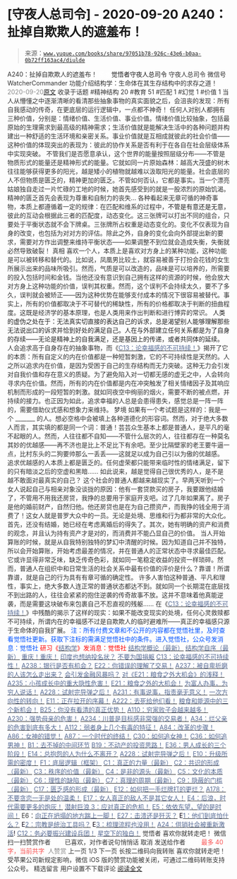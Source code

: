 # [守夜人总司令] - 2020-09-20 A240：扯掉自欺欺人的遮羞布！

> 来源：[`www.yuque.com/books/share/97051b78-926c-43e6-b0aa-0b72ff163ac4/diulde`](https://www.yuque.com/books/share/97051b78-926c-43e6-b0aa-0b72ff163ac4/diulde)

<ne-p id="520f42f3293818f927861ebbd5b15da4_p_0" data-lake-id="520f42f3293818f927861ebbd5b15da4_p_0"><ne-text id="u04f6b5f1" style="color: rgb(51, 51, 51);">A240：扯掉自欺欺人的遮羞布！</ne-text></ne-p> <ne-p id="2c0d4828e974584aa6288105de5a612a" data-lake-id="2c0d4828e974584aa6288105de5a612a"><ne-text id="u9cb8751f" ne-fontsize="12" style="color: rgb(255, 255, 255);">原创</ne-text><ne-text id="u917e843e" ne-fontsize="14">觉悟者</ne-text><ne-text id="u54c2f6e7" ne-fontsize="14">守夜人总司令</ne-text></ne-p> <ne-p id="9309961402372000ed2148a8978746a3" data-lake-id="9309961402372000ed2148a8978746a3"><ne-text id="u16ae089e" ne-fontsize="14" ne-bold="true" style="color: rgb(51, 51, 51);">守夜人总司令</ne-text></ne-p> <ne-p id="5d9b1a75c8dab75552654b89b080477a" data-lake-id="5d9b1a75c8dab75552654b89b080477a"><ne-text id="uc9df6faf" ne-fontsize="14" style="color: rgb(51, 51, 51);">微信号</ne-text><ne-text id="u0de0f45a" ne-fontsize="14" style="color: rgb(51, 51, 51);">WatcherCommander</ne-text></ne-p> <ne-p id="529242bfae5c7471b05568543afddb67" data-lake-id="529242bfae5c7471b05568543afddb67"><ne-text id="u0ec70bdb" ne-fontsize="14" style="color: rgb(51, 51, 51);">功能介绍</ne-text><ne-text id="ud36e9b41" ne-fontsize="14" style="color: rgb(51, 51, 51);">结构学：生命体在其生存结构中的求存之道！</ne-text></ne-p> <ne-p id="f729487aab9496fcfc939dd4566f6775" data-lake-id="f729487aab9496fcfc939dd4566f6775"><ne-text id="u3e2db3de" style="color: rgb(140, 140, 140);">2020-09-20</ne-text>[<ne-text id="u311ac60e" ne-fontsize="14">原文</ne-text>](https://mp.weixin.qq.com/s?__biz=MzAxNDk1NjI2Mw==&mid=2247485677&idx=1&sn=d3fa393897cb3775362d956ceedd4c50&chksm=9b8a2b65acfda2730cb7365c28871c547b5584e963001ac5ab7d4a09efeb93254e017cdd6475&scene=27#wechat_redirect&cpage=128)</ne-p> <ne-p id="555ad8ac941cf8200f0072e0f2783b4c" data-lake-id="555ad8ac941cf8200f0072e0f2783b4c"><ne-text id="ub323af33" style="color: rgb(51, 51, 51);">收录于话题</ne-text></ne-p> <ne-p id="58d9743c20730d2bb645dbc1efb9ccca" data-lake-id="58d9743c20730d2bb645dbc1efb9ccca"><ne-text id="ube2f9e5f" style="color: rgb(51, 51, 51);">#精神结构 20</ne-text></ne-p> <ne-p id="79f03aa5e68f2fd0e563166abc10d57f" data-lake-id="79f03aa5e68f2fd0e563166abc10d57f"><ne-text id="uebf7de35" style="color: rgb(51, 51, 51);">#教育 51</ne-text></ne-p> <ne-p id="96d5281064262e3405bdfb504d4a3169" data-lake-id="96d5281064262e3405bdfb504d4a3169"><ne-text id="ueb0fecc0" style="color: rgb(51, 51, 51);">#匹配 1</ne-text></ne-p> <ne-p id="5b2b1e272e3e78e3b903f50822f0efaf" data-lake-id="5b2b1e272e3e78e3b903f50822f0efaf"><ne-text id="ub5c18525" style="color: rgb(51, 51, 51);">#幻觉 1</ne-text></ne-p> <ne-p id="876a3db5ee4be3fb53d950ef9dc504ca" data-lake-id="876a3db5ee4be3fb53d950ef9dc504ca"><ne-text id="u994854ee" style="color: rgb(51, 51, 51);">#价值 1</ne-text></ne-p> <ne-p id="d4e138e228915b06843d86438557892e" data-lake-id="d4e138e228915b06843d86438557892e"><ne-text id="u862f0027" ne-bold="true" style="color: rgb(51, 51, 51);">当人从懵懂之中逐渐清晰的看清那些抽象事物的真实面貌之后，会沮丧的发现：所有自我感动的传奇，在更底层的运行逻辑中，一点都不神奇！</ne-text></ne-p> <ne-p id="1dfa19635a3020c9a02ab62560c8a4cb" data-lake-id="1dfa19635a3020c9a02ab62560c8a4cb"><ne-text id="ud052f74e" style="color: rgb(51, 51, 51);">任何人对别人都拥有三种价值，分别是：情绪价值、生活价值、事业价值。情绪价值比较抽象，包括最原始的生理需求到最高级的精神需求；生活价值就是能解决生活中的各种问题并构建出一种舒适的生活环境和亲密关系。事业价值就是互相成就彼此的社会价值——这种价值的体现突出的表现为：彼此的协作关系是否有利于在各自在社会层级体系中实现突破。</ne-text></ne-p> <ne-p id="47dbead81b094c32441bf2cce05d8b29" data-lake-id="47dbead81b094c32441bf2cce05d8b29"><ne-text id="uf3e89b4d" style="color: rgb(51, 51, 51);">不管我们是否愿意承认，这个世界的能量按照层级分布——不管是物质形式的能量还是精神形式的能量。它就如同一片原始森林：越高大茂盛的树木往往能够获得更多的阳光，越是矮小的植物就越难以汲取阳光的能量。社会底层的人不但物质是匮乏的，精神更加的匮乏。不管如何否认，它都是事实。当一个漂亮姑娘独自走过一片忙碌的工地的时候，她首先感受到的就是一股浓烈的原始饥渴。精神的匮乏首先会表现为尊重和自制力的丧失…</ne-text></ne-p> <ne-p id="bd2820f71c870fc67732d1cb90062463" data-lake-id="bd2820f71c870fc67732d1cb90062463"><ne-text id="u2bd085e0" style="color: rgb(51, 51, 51);">各种看起来无章可循的神奇事物，本质上都遵循着一定的规律：在匹配和维系的过程中，</ne-text><ne-text id="uc260d377" style="color: rgb(34, 34, 34);">不管是有意还是无意，</ne-text><ne-text id="u24f4c7b9" style="color: rgb(51, 51, 51);">彼此的互动会根据此三者的匹配度，动态变化。这三张牌可以打出不同的组合，只要处于平衡状态就不会下牌桌。三张牌所占权重是动态变化的。变化不仅表现为自身的改变，也包括为对对方的评估。除此之外，自身的变化会向外部提出新的要求，需要对方作出调整来维持平衡状态——如果调整不到位就会造成失衡，失衡就必然导致破裂！</ne-text></ne-p> <ne-p id="42390e12b05964f2c3a24127a8607513" data-lake-id="42390e12b05964f2c3a24127a8607513"><ne-text id="u146b8c3b" ne-bold="true" style="color: rgb(51, 51, 51);">真相</ne-text></ne-p> <ne-p id="53d84f595ec70af44772e51573bf1d24" data-lake-id="53d84f595ec70af44772e51573bf1d24"><ne-text id="ua01be82e" style="color: rgb(51, 51, 51);">喜欢一个人，本质上是喜欢对方身上的某种功能，这种功能是可以被转移和替代的。比如说，凤凰男比较土，就容易被善于打扮会花钱的女生所展示出来的品味所吸引。然而，气质是可以改造的，品味是可以培养的，所需要的投入包括时间和金钱。当他还没有意识到自己拥有这样的资源的时候，他会放大对方身上这种功能的价值，误判其权重。然而，这个误判不会持续太久，要不了多久，误判就会被矫正——因为这种优势在能够支付成本的情况下很容易被替代。事实上，所有的价值都取决于不可替代的稀缺性，所有的价格都取决于判断的扭曲程度。这既是经济学的基本原理，也是人类用来作出判断和进行博弈的常识。</ne-text></ne-p> <ne-p id="b6b62c8424d0ff2b05e2e8f2dab4d353" data-lake-id="b6b62c8424d0ff2b05e2e8f2dab4d353"><ne-text id="ua9dd0183" style="color: rgb(34, 34, 34);">人类的虚伪之处在于：无法真实切直接的表达自己的诉求，总是渴望别人能够理解那些无法说出口的诉求并恰到好处的满足自己。人在与外部建立任何关系都是为了自身的存续——无论是精神上的自我满足，还是基因上的传递，或者共同体的延续。</ne-text></ne-p> <ne-p id="c3759b07402df2d459ec079366f58f85" data-lake-id="c3759b07402df2d459ec079366f58f85"><ne-text id="u3236d7bc" style="color: rgb(51, 51, 51);">人会追求高于自身存在的抽象事物，而《</ne-text>[<ne-text id="u53b4c9cd" style="color: rgb(87, 107, 149);">C13：论幸福感的不可持续！</ne-text>](http://mp.weixin.qq.com/s?__biz=MzIzMDYwOTM0Mg==&mid=2247484552&idx=1&sn=b1146088789a25d7e8f305fbababb49b&chksm=e8b19c59dfc6154fbc0ae78035cbdc7fc8d2b06b68ecc28e65525c1646c9afe65a4514fb245f&scene=21#wechat_redirect)<ne-text id="u5e634880" style="color: rgb(51, 51, 51);">》揭开了它的本质：所有自定义的内在价值都是一种短暂刺激，它的不可持续性是天然的。人之所以追求内在价值，是因为受困于自己的生存结构而无力突破。这种无力会引发对自我价值和存在意义的质疑。为了避免陷入对一切都无感的虚无之中，人会转向寻求内在价值。然而，所有的内在价值都是内在冲突触发了相关情绪因子及其响应机制而形成的一段短暂的刺激。就如同夜空中绚丽的烟火，需要不断的被点燃，并持续的接力。也正因为如此，追求幸福的人总是会患得患失，感觉总是一阵一阵的，需要借助仪式感和想象力来维持。</ne-text></ne-p> <ne-p id="52ce313ca031ddfbf5a108816272bdd8" data-lake-id="52ce313ca031ddfbf5a108816272bdd8"><ne-text id="ua776559d" ne-bold="true" style="color: rgb(51, 51, 51);">梦境</ne-text></ne-p> <ne-p id="99ecb07edac41fcfa7ad5240d56702c3" data-lake-id="99ecb07edac41fcfa7ad5240d56702c3"><ne-text id="ueebae3da" style="color: rgb(51, 51, 51);">如果有一个考试题是这样的：我是一个 _______ 的人。想必空格中会被填上各种道德化的形容词。然而，对于绝大多数人而言，其实填的都是同一个词：普通！芸芸众生基本上都是普通人，是平凡的毫不起眼的人。然而，人往往都不自知——不管什么层次的人，往往都存在一种莫名其妙的优越感——再不济也是比上不足比下有余吧。至少比隔壁家的老王要牛逼一点，比村东头的二狗要帅那么一丢丢——这就足以成为自己引以为傲的优越感。</ne-text></ne-p> <ne-p id="ca266b65eee94fe297d0008f5b8284e5" data-lake-id="ca266b65eee94fe297d0008f5b8284e5"><ne-text id="u4559e0fd" style="color: rgb(51, 51, 51);">追求优越感的人本质上都是匮乏的。任何虚荣都只能带来临时性的情绪满足，留下的只有暗淡之后的空虚和黑暗…… 如此说来，越是觉得自己很优秀的人，是不是越不敢面对最真实的自己？</ne-text></ne-p> <ne-p id="96c3af78a7b1886913b4062bedcd2314" data-lake-id="96c3af78a7b1886913b4062bedcd2314"><ne-text id="uc0feb4ed" style="color: rgb(51, 51, 51);">这个社会的普通人都越来越现实了。早两天听到一个女人说起自己与相亲对象没谈拢的原因：他有一套贷款买的房子，我要跟他结婚了，不管用不用我还房贷，我挣的总要用于家庭开支吧。过了几年如果离了。房子是他的婚前财产，自然归他。他还房贷也是在为自己攒资产，而我挣的钱全用于消费了！这女人就是普罗大众中的一员。无论是处境、思维和行为都非常的大众化。首先，还没有结婚，她已经在考虑离婚后的得失了。其次，她有明确的资产和消费的观念，并且认为持有资产才是对的，而消费并不能凸显自己的价值。</ne-text></ne-p> <ne-p id="6694ea56050984ea6812a041b3ad6c21" data-lake-id="6694ea56050984ea6812a041b3ad6c21"><ne-text id="u50109c70" style="color: rgb(51, 51, 51);">当人开始算账的时候，就是从自我特别独特的梦幻中清醒的时候。因为知道自己并不独特，所以会开始算账，开始考虑最差的情况，并在普通人的正常状态中寻求最佳匹配。它或许显得非常乏味，缺乏传奇色彩，就如同一笔稳定收益的投资一样琐碎。然而，普通人在组织中和日常生活的社会关系中最有价值的评价是什么？靠谱！所谓靠谱，就是自己的行为具有有章可循的确定性。</ne-text></ne-p> <ne-p id="74241ca42813d42ae6626341f820843a" data-lake-id="74241ca42813d42ae6626341f820843a"><ne-text id="u8d640c24" style="color: rgb(51, 51, 51);">许多人害怕这种普通、平凡和理性，事实上，绝大多数人连正常的普通状态都达不到。就如同一个长期混在底层找不到出路的人，往往会紧紧的抱住逆袭的传奇故事不放。这并不意味着他真能逆袭，而是需要这块破布来包裹自己不忍直视的残躯……</ne-text></ne-p> <ne-p id="704d155d9181d84e6f842eb58d09ade4" data-lake-id="704d155d9181d84e6f842eb58d09ade4"><ne-text id="ubad3848e" style="color: rgb(51, 51, 51);">在《</ne-text>[<ne-text id="uc75725e4" style="color: rgb(87, 107, 149);">C13：论幸福感的不可持续！</ne-text>](http://mp.weixin.qq.com/s?__biz=MzIzMDYwOTM0Mg==&mid=2247484552&idx=1&sn=b1146088789a25d7e8f305fbababb49b&chksm=e8b19c59dfc6154fbc0ae78035cbdc7fc8d2b06b68ecc28e65525c1646c9afe65a4514fb245f&scene=21#wechat_redirect)<ne-text id="u97b9f315" style="color: rgb(51, 51, 51);">》中残酷的揭示了这样的现实：如果不能改变现实的处境，任何心灵救赎都不可持续，所谓内在的幸福感不过是自欺欺人的临时避难所——真正的幸福感只源于生命体的自我扩展。</ne-text></ne-p> <ne-p id="000c0a784603a0a52e74760ebbd4a2d4" data-lake-id="000c0a784603a0a52e74760ebbd4a2d4"><ne-text id="ud7b88f6c" ne-fontsize="13" style="color: rgb(0, 82, 255);">注：</ne-text><ne-text id="u8f4464e0" style="color: rgb(0, 82, 255);">所有付费文章和不公开的内容都在觉悟社里，及时查看觉悟社更新。获取下注标的需满足觉悟社中的条件。进入觉悟社，</ne-text><ne-text id="ueab0158a" ne-bold="true" style="color: rgb(0, 82, 255);">公众号发消息：觉悟社</ne-text></ne-p> <ne-p id="4e8624e73c4aeb8d85dfa606c2bb0a11" data-lake-id="4e8624e73c4aeb8d85dfa606c2bb0a11"><ne-text id="u9edac608" ne-fontsize="13" style="color: rgb(255, 0, 0);">研习《</ne-text>[<ne-text id="u09235522" ne-fontsize="13" style="color: rgb(87, 107, 149);">结构学</ne-text>](https://mp.weixin.qq.com/mp/appmsgalbum?action=getalbum&album_id=1318317199878225920&__biz=MzAxNDk1NjI2Mw==#wechat_redirect)<ne-text id="u05d4dccc" ne-fontsize="13" style="color: rgb(255, 0, 0);">》发消息</ne-text><ne-text id="u5e1ac5cc" ne-fontsize="13" ne-bold="true" style="color: rgb(255, 0, 0);">：觉悟社</ne-text></ne-p>  <ne-p id="71061edd5b707a627a26cf25bb1e017b" data-lake-id="71061edd5b707a627a26cf25bb1e017b"><ne-card data-card-name="image" data-card-type="inline" id="yh94K" ne-fontsize="13" data-event-boundary="card" style="color: rgb(53, 53, 53);"><ne-p id="90b32ed8c9b635a3d942c7a11f9c07dd" data-lake-id="90b32ed8c9b635a3d942c7a11f9c07dd">[<ne-text id="u0da096cb" ne-fontsize="13" style="color: rgb(87, 107, 149);">结构学概论（最新）</ne-text>](http://mp.weixin.qq.com/s?__biz=MzAxNDk1NjI2Mw==&mid=2247485167&idx=1&sn=d5e962eff4a8e9770c83bc87d19d07f3&chksm=9b8a2567acfdac7154f7a62996dca874e5d186b44f3d120dcb633760318788c42d304e325313&scene=21#wechat_redirect)</ne-p> <ne-p id="9a90e8408f9affc65a1fb9b296671dfa" data-lake-id="9a90e8408f9affc65a1fb9b296671dfa">[<ne-text id="u729e276c" ne-fontsize="13" style="color: rgb(87, 107, 149);">结构学自序（最新）</ne-text>](http://mp.weixin.qq.com/s?__biz=MzAxNDk1NjI2Mw==&mid=2247485327&idx=1&sn=5a8c9a6499c84e1c3129ca7cb41e0ac7&chksm=9b8a2407acfdad112471c12c6b86e4e914116dbb6d6588fa726a72e0aafa01d9c1b9fd24a738&scene=21#wechat_redirect)</ne-p> <ne-p id="bf54692918c4e228ce782ce42a95aff3" data-lake-id="bf54692918c4e228ce782ce42a95aff3">[<ne-text id="uc7030b3a" ne-fontsize="13" style="color: rgb(87, 107, 149);">重庆！重庆！</ne-text>](http://mp.weixin.qq.com/s?__biz=MzAxNDk1NjI2Mw==&mid=2247485354&idx=1&sn=331128611c478feede60317e963239a5&chksm=9b8a2422acfdad3448a9bcc0f9745f4367028e8a9b0a307f7c01c2690c398560a4be5e43492c&scene=21#wechat_redirect)</ne-p> <ne-p id="a304ba3865de05ecbf713f55a7cbe5dd" data-lake-id="a304ba3865de05ecbf713f55a7cbe5dd">[<ne-text id="u14f86817" ne-fontsize="13" style="color: rgb(87, 107, 149);">印度也想纳投名状？</ne-text>](http://mp.weixin.qq.com/s?__biz=MzAxNDk1NjI2Mw==&mid=2247485673&idx=1&sn=ae3effb719e73142f9deb8eb5671c19d&chksm=9b8a2b61acfda277b043c5a54563666d3e83b8e1171c8179b98d1150eb1327d851fe1abec0df&scene=21#wechat_redirect)</ne-p> <ne-p id="79c8baabcb8604b8e9c03a5fe8cba9aa" data-lake-id="79c8baabcb8604b8e9c03a5fe8cba9aa">[<ne-text id="ud86bc467" ne-fontsize="13" style="color: rgb(87, 107, 149);">不要为国捐躯</ne-text>](http://mp.weixin.qq.com/s?__biz=MzAxNDk1NjI2Mw==&mid=2247485668&idx=1&sn=5637d4b47baa16d7753e0cb8256d77ec&chksm=9b8a2b6cacfda27a8967982236eb5027783903213df0bfdd64f52c5b69e2f181d3ff1203b8f4&scene=21#wechat_redirect)</ne-p> <ne-p id="56c70cd4e58dda66239509d994a05185" data-lake-id="56c70cd4e58dda66239509d994a05185">[<ne-text id="u06f68001" ne-fontsize="13" style="color: rgb(87, 107, 149);">C13：论幸福感的不可持续性！</ne-text>](http://mp.weixin.qq.com/s?__biz=MzIzMDYwOTM0Mg==&mid=2247484552&idx=1&sn=b1146088789a25d7e8f305fbababb49b&chksm=e8b19c59dfc6154fbc0ae78035cbdc7fc8d2b06b68ecc28e65525c1646c9afe65a4514fb245f&scene=21#wechat_redirect)</ne-p> <ne-p id="b1d42d63795d5e8fc934a23d57e3acda" data-lake-id="b1d42d63795d5e8fc934a23d57e3acda">[<ne-text id="u2009b74f" ne-fontsize="13" style="color: rgb(87, 107, 149);">A238：银行是否有机会？</ne-text>](http://mp.weixin.qq.com/s?__biz=MzIzMDYwOTM0Mg==&mid=2247484540&idx=1&sn=81b890bffd6da20d47889eaba2f4f952&chksm=e8b19caddfc615bb3c116dfad3102dbc26db8b52dd66651175b2e20cbae6005598a4735bdf67&scene=21#wechat_redirect)</ne-p> <ne-p id="aa43152e9e89f90a75e4e697a9c4bc65" data-lake-id="aa43152e9e89f90a75e4e697a9c4bc65">[<ne-text id="ufe79d217" ne-fontsize="13" style="color: rgb(87, 107, 149);">E22：你错误的理解了交易！</ne-text>](http://mp.weixin.qq.com/s?__biz=MzIzMDYwOTM0Mg==&mid=2247484534&idx=1&sn=4da3b80744c11ff93a064a7a2d4b7c06&chksm=e8b19ca7dfc615b18eaa929a98f58a9ff6f4b63436cfa078a3157f29d854f17c571baf2de47d&scene=21#wechat_redirect)</ne-p> <ne-p id="11ee676c90acfacb513b47ff04f784e8" data-lake-id="11ee676c90acfacb513b47ff04f784e8">[<ne-text id="ue2cbcbdd" ne-fontsize="13" style="color: rgb(87, 107, 149);">A237：被自卑折磨的人该怎么走出来？</ne-text>](http://mp.weixin.qq.com/s?__biz=MzIzMDYwOTM0Mg==&mid=2247484529&idx=1&sn=5cda6fa381314ad6f7a35ab99e1371eb&chksm=e8b19ca0dfc615b689e2d9bb82ff6a52ad758063a1994d668cd4b86d62f7eb69d75dcf203381&scene=21#wechat_redirect)</ne-p> <ne-p id="672021e2fe4757507db40d4cd15bdab4" data-lake-id="672021e2fe4757507db40d4cd15bdab4">[<ne-text id="ue1295bcc" ne-fontsize="13" style="color: rgb(87, 107, 149);">会引发金融风暴吗？</ne-text>](http://mp.weixin.qq.com/s?__biz=MzIzMDYwOTM0Mg==&mid=2247484522&idx=1&sn=2c70396adcb6dc54df34052ca924aac5&chksm=e8b19cbbdfc615ad03c4de063af6eb3dcd8af5e3b20e71438206304d6b44ad150fc6d8b8e9ff&scene=21#wechat_redirect)</ne-p> <ne-p id="770e321d10259b2a75100042bba665f9" data-lake-id="770e321d10259b2a75100042bba665f9">[<ne-text id="u7dfe4d90" ne-fontsize="13" style="color: rgb(87, 107, 149);">对《E21：粮食之外大机会》的浅释！</ne-text>](http://mp.weixin.qq.com/s?__biz=MzIzMDYwOTM0Mg==&mid=2247484490&idx=1&sn=d6b0ba80383d73c2bfb33dd61bad8d51&chksm=e8b19c9bdfc6158d73d9235a78c2973b21668eebd350c2f32979b7c00cbf60772ad297245654&scene=21#wechat_redirect)</ne-p> <ne-p id="1b5a4de1f67841ac1e9115daa3ea17b9" data-lake-id="1b5a4de1f67841ac1e9115daa3ea17b9">[<ne-text id="u8566ad02" ne-fontsize="13" style="color: rgb(87, 107, 149);">A235：小孩成长中的重大隐性危害！</ne-text>](http://mp.weixin.qq.com/s?__biz=MzIzMDYwOTM0Mg==&mid=2247484498&idx=1&sn=29d5df90e1621a833a1b091917d398c5&chksm=e8b19c83dfc61595ea43aa681ecf86e291392deeec080e32ab21cbacdd044c99e0d9ba86591e&scene=21#wechat_redirect)</ne-p> <ne-p id="1fe01350c2aa124ab445490b038c6579" data-lake-id="1fe01350c2aa124ab445490b038c6579">[<ne-text id="u15fe6309" ne-fontsize="13" style="color: rgb(87, 107, 149);">E21：粮食之外的大机会！</ne-text>](http://mp.weixin.qq.com/s?__biz=MzIzMDYwOTM0Mg==&mid=2247484467&idx=1&sn=3e55978f301000a127810e175ff62431&chksm=e8b19ce2dfc615f43cf8c3132fde8ff0b62438e3f2c48fc87d1e74e56cf796e6a81cbf6095d1&scene=21#wechat_redirect)</ne-p> <ne-p id="eef124b20ea44f70c80074e819f0db0a" data-lake-id="eef124b20ea44f70c80074e819f0db0a">[<ne-text id="u9b91db6f" ne-fontsize="13" style="color: rgb(87, 107, 149);">为富人办事，为穷人说话！</ne-text>](http://mp.weixin.qq.com/s?__biz=MzIzMDYwOTM0Mg==&mid=2247484462&idx=1&sn=195ebab17907fba73c69ae7a11bc40ad&chksm=e8b19cffdfc615e9b2f88327d492813afa3656859f4d67a6d831ac1cf684a54b760a8b8edcd6&scene=21#wechat_redirect)</ne-p> <ne-p id="3737dae2e25750200ca25f4ad5e55e3b" data-lake-id="3737dae2e25750200ca25f4ad5e55e3b">[<ne-text id="ub498d481" ne-fontsize="13" style="color: rgb(87, 107, 149);">A228：试射完导弹之后！</ne-text>](http://mp.weixin.qq.com/s?__biz=MzIzMDYwOTM0Mg==&mid=2247484457&idx=1&sn=df8df33971702f91b753ae45f52d165d&chksm=e8b19cf8dfc615ee367c487e82b8450dd723dd5255b789337b8bde92a1f8405e3d71269f34ae&scene=21#wechat_redirect)</ne-p> <ne-p id="69e4887433763ce7cd8cb59d41415d9d" data-lake-id="69e4887433763ce7cd8cb59d41415d9d">[<ne-text id="u49b40e2c" ne-fontsize="13" style="color: rgb(87, 107, 149);">A231：有事说事，指责毫无意义！</ne-text>](http://mp.weixin.qq.com/s?__biz=MzIzMDYwOTM0Mg==&mid=2247484483&idx=1&sn=563e29b04d986b855a5c3cad9a064195&chksm=e8b19c92dfc6158480ab4ccc35756962aa5bbb1200e677347ada97e165eb500fd0dccb464278&scene=21#wechat_redirect)</ne-p> <ne-p id="6914d39e2f98c2e53472a9c1d058ebb8" data-lake-id="6914d39e2f98c2e53472a9c1d058ebb8">[<ne-text id="u5276ecfd" ne-fontsize="13" style="color: rgb(87, 107, 149);">一次方向性的转向！</ne-text>](http://mp.weixin.qq.com/s?__biz=MzIzMDYwOTM0Mg==&mid=2247484426&idx=1&sn=430ba9a2f1537848dc2ca35f44877633&chksm=e8b19cdbdfc615cdf516be63ce9647608d13cfc5edb93e248227b651264b71a4c3ef40af6469&scene=21#wechat_redirect)</ne-p> <ne-p id="675f47fcb4779bfe03cffe94556e8031" data-lake-id="675f47fcb4779bfe03cffe94556e8031">[<ne-text id="ua89394d6" ne-fontsize="13" style="color: rgb(87, 107, 149);">E11：正在拉开的序幕！</ne-text>](http://mp.weixin.qq.com/s?__biz=MzIzMDYwOTM0Mg==&mid=2247484429&idx=1&sn=279d506a3227b5ce32b3f748030b6d85&chksm=e8b19cdcdfc615cab4d71852335bf289a6cd64cec0767a6a6d5f94037774b63e03b7b0ee08d1&scene=21#wechat_redirect)</ne-p> <ne-p id="0eb01715ce8dbc0b4953eaac47ea9c0a" data-lake-id="0eb01715ce8dbc0b4953eaac47ea9c0a">[<ne-text id="u13f6977a" ne-fontsize="13" style="color: rgb(87, 107, 149);">A222：去死给他们看！</ne-text>](http://mp.weixin.qq.com/s?__biz=MzIzMDYwOTM0Mg==&mid=2247484441&idx=1&sn=1615709251d7bb034c73ecce3e4c14c5&chksm=e8b19cc8dfc615ded11c69f5d87f331891afe58bb6a1ac4d18908e7056fdc2ca7deb28a02ffa&scene=21#wechat_redirect)</ne-p> <ne-p id="18acbc4e7fd0ed4f47432fe7b63d5a27" data-lake-id="18acbc4e7fd0ed4f47432fe7b63d5a27">[<ne-text id="u2211d08e" ne-fontsize="13" style="color: rgb(87, 107, 149);">粮食和能源中的三个新机会！</ne-text>](http://mp.weixin.qq.com/s?__biz=MzIzMDYwOTM0Mg==&mid=2247484415&idx=1&sn=ef3626b963e5b45dec87912463a8603e&chksm=e8b19b2edfc6123828d2919701fcc05f05fc035bc55ce0c6e8440475b4884683c024235823db&scene=21#wechat_redirect)</ne-p> <ne-p id="27594413e0af295f379f565b4e0ba574" data-lake-id="27594413e0af295f379f565b4e0ba574">[<ne-text id="u2c856936" ne-fontsize="13" style="color: rgb(87, 107, 149);">B25：你没有看清的真正优势！</ne-text>](http://mp.weixin.qq.com/s?__biz=MzIzMDYwOTM0Mg==&mid=2247484397&idx=1&sn=27132ec1912c70e752f7869429505a80&chksm=e8b19b3cdfc6122a7731db9eb66341a9909e9d973b25a6e228a62e7f360c1f0eff906591ed04&scene=21#wechat_redirect)</ne-p> <ne-p id="e05d539db35221795e982ca049e6d1fe" data-lake-id="e05d539db35221795e982ca049e6d1fe">[<ne-text id="u8a35d99b" ne-fontsize="13" style="color: rgb(87, 107, 149);">A110：穷家败子会越来越多！</ne-text>](http://mp.weixin.qq.com/s?__biz=MzAxNDk1NjI2Mw==&mid=2247484897&idx=1&sn=84e1c8a85eb385c04f400095d47d55eb&chksm=9b8a2669acfdaf7f7a431a12c057023ae123aaa855b0f9d48a98c21eae27788632beb60765c9&scene=21#wechat_redirect)</ne-p> <ne-p id="93fbffaf19f388657ab1ee4e9dcd05d4" data-lake-id="93fbffaf19f388657ab1ee4e9dcd05d4">[<ne-text id="u85cbdbc9" ne-fontsize="13" style="color: rgb(87, 107, 149);">A230：强势母亲的危害！</ne-text>](http://mp.weixin.qq.com/s?__biz=MzAxNDk1NjI2Mw==&mid=2247485580&idx=1&sn=2cc3edbadc35fe694b34e553e609e93f&chksm=9b8a2b04acfda21277dcce494459ecb73b606a954a7e020e03498408591b33bead008575f0f7&scene=21#wechat_redirect)</ne-p> <ne-p id="b730967cac3643e72138652e69e39ee3" data-lake-id="b730967cac3643e72138652e69e39ee3">[<ne-text id="u3e08fce0" ne-fontsize="13" style="color: rgb(87, 107, 149);">A234：川普是目标感非常强的交易者！</ne-text>](http://mp.weixin.qq.com/s?__biz=MzAxNDk1NjI2Mw==&mid=2247485608&idx=1&sn=057b67c8598ed8c182cbd27b048bb43a&chksm=9b8a2b20acfda2364c5788396766d79261e91c64949349d9a398b69e85f64dcbf357125dc14b&scene=21#wechat_redirect)</ne-p> <ne-p id="ac761ed84a49b223c7ec03e1cbbdf011" data-lake-id="ac761ed84a49b223c7ec03e1cbbdf011">[<ne-text id="u0846d984" ne-fontsize="13" style="color: rgb(87, 107, 149);">A34：烂父亲的危害到底有多大！</ne-text>](http://mp.weixin.qq.com/s?__biz=MzIzMDYwOTM0Mg==&mid=2247483986&idx=1&sn=984fbf5e696f7a3f34f25dcf93037cea&chksm=e8b19a83dfc61395d629a54503920505c42a73a62b9e72308ed4ea0d66c509ca66a1a3138ea5&scene=21#wechat_redirect)</ne-p> <ne-p id="8083b0d194f3966460c64b815d653535" data-lake-id="8083b0d194f3966460c64b815d653535">[<ne-text id="ub801f9cf" ne-fontsize="13" style="color: rgb(87, 107, 149);">A112：弱者身上几个有毒的特征！</ne-text>](http://mp.weixin.qq.com/s?__biz=MzAxNDk1NjI2Mw==&mid=2247484903&idx=1&sn=609b7c81f10207eea8bcccbe35aa61b6&chksm=9b8a266facfdaf790a328ee9eca9d05f95ce939b69b2e4c1fcaacd63470bd79c44d03caeb00c&scene=21#wechat_redirect)</ne-p> <ne-p id="d8ac2c00793d530ac4b72b863f663e41" data-lake-id="d8ac2c00793d530ac4b72b863f663e41">[<ne-text id="ude5f2ccf" ne-fontsize="13" style="color: rgb(87, 107, 149);">A84：改革的步骤！</ne-text>](http://mp.weixin.qq.com/s?__biz=MzIzMDYwOTM0Mg==&mid=2247484098&idx=1&sn=8a28fd5dce47b485ed38e4f3cfdb7d05&chksm=e8b19a13dfc61305fde13511d297aa1d6b59184825c7998f338e7d5f36742e3c06c717d78fe8&scene=21#wechat_redirect)</ne-p> <ne-p id="b3626bbaeeecea3796eb2b1c8d57ec33" data-lake-id="b3626bbaeeecea3796eb2b1c8d57ec33">[<ne-text id="u234f8672" ne-fontsize="13" style="color: rgb(87, 107, 149);">A86：女神的错觉！</ne-text>](http://mp.weixin.qq.com/s?__biz=MzAxNDk1NjI2Mw==&mid=2247484733&idx=1&sn=fab22e8ab3f80b78dab3d4e2e2716bfb&chksm=9b8a26b5acfdafa374df83506e5086a573169362877918977c08490b4e9747c45c99d1266e7f&scene=21#wechat_redirect)</ne-p> <ne-p id="6ae9d0623026630415381992983558a0" data-lake-id="6ae9d0623026630415381992983558a0">[<ne-text id="uee4c3342" ne-fontsize="13" style="color: rgb(87, 107, 149);">A87：一个时代的终结！</ne-text>](http://mp.weixin.qq.com/s?__biz=MzIzMDYwOTM0Mg==&mid=2247484102&idx=1&sn=c0572fe89409ac0ef2d1468b8f81f130&chksm=e8b19a17dfc6130119eacf0492c237b5173f6f9c13265a36d7919e3132228f8c2d3306863c08&scene=21#wechat_redirect)</ne-p> <ne-p id="076afdc240489a0a06b254772608a438" data-lake-id="076afdc240489a0a06b254772608a438">[<ne-text id="u5bc1d63c" ne-fontsize="13" style="color: rgb(87, 107, 149);">C30：如何追女神！</ne-text>](http://mp.weixin.qq.com/s?__biz=MzAxNDk1NjI2Mw==&mid=2247484588&idx=1&sn=de5c95495cc04bcfe8644c3c2bc025c3&chksm=9b8a2724acfdae3286a142c2de506a7494e2d7aa50c990c0e159cedab07b5287040f286dfac6&scene=21#wechat_redirect)</ne-p> <ne-p id="2e684c4399d3da5a5d3d6aabba3c2035" data-lake-id="2e684c4399d3da5a5d3d6aabba3c2035">[<ne-text id="ue2755176" ne-fontsize="13" style="color: rgb(87, 107, 149);">C36：如何追男神！</ne-text>](http://mp.weixin.qq.com/s?__biz=MzAxNDk1NjI2Mw==&mid=2247485234&idx=1&sn=3a3659e6648263013c662bb25ff35795&chksm=9b8a24baacfdadace5d8fa147798a3e18e84b07e4f8761b0f7137b9811a42425b869336013db&scene=21#wechat_redirect)</ne-p> <ne-p id="b2d8348ebafb2872f981c5fa231e9c46" data-lake-id="b2d8348ebafb2872f981c5fa231e9c46">[<ne-text id="uac24a8e7" ne-fontsize="13" style="color: rgb(87, 107, 149);">B1：去不掉的中间环节</ne-text>](http://mp.weixin.qq.com/s?__biz=MzIzMDYwOTM0Mg==&mid=2247483903&idx=1&sn=e8a21cb816d6a27d869f81463805a208&chksm=e8b1992edfc610380f54d91f9acc9844820c77ce8a5bcedb4f36372c406647f45fd2514a6a77&scene=21#wechat_redirect)</ne-p> <ne-p id="6aa91ae986f90c86cd0957aebc1fd866" data-lake-id="6aa91ae986f90c86cd0957aebc1fd866">[<ne-text id="uc3c7b036" ne-fontsize="13" style="color: rgb(87, 107, 149);">B19：不动产的投资思路！</ne-text>](http://mp.weixin.qq.com/s?__biz=MzIzMDYwOTM0Mg==&mid=2247484069&idx=1&sn=a13a6e590a21b27fd1356718b3a2dcd3&chksm=e8b19a74dfc613622b23c7233732cbb1d499c75f9b7ac3047cdeaee3a34eeae7d3b4871429f1&scene=21#wechat_redirect)</ne-p> <ne-p id="b273dd60524889ad9d82ca9345b308e4" data-lake-id="b273dd60524889ad9d82ca9345b308e4">[<ne-text id="ue54027f6" ne-fontsize="13" style="color: rgb(87, 107, 149);">E36：男人成长的三个阶段！</ne-text>](http://mp.weixin.qq.com/s?__biz=MzIzMDYwOTM0Mg==&mid=2247484322&idx=1&sn=c300d9466951d36645128c5167ca5934&chksm=e8b19b73dfc61265dde1bb437a9945db0c1d9c7fe1cbffe1feec995c9dde8a6eb99272dc86a9&scene=21#wechat_redirect)</ne-p> <ne-p id="b902a4f3ee73dd1e6b175be70c4b919f" data-lake-id="b902a4f3ee73dd1e6b175be70c4b919f">[<ne-text id="uc2812fad" ne-fontsize="13" style="color: rgb(87, 107, 149);">E14：总抱怨的人为什么不离开？</ne-text>](http://mp.weixin.qq.com/s?__biz=MzIzMDYwOTM0Mg==&mid=2247484341&idx=1&sn=c266eb0136273f0b1219e0fd659daafc&chksm=e8b19b64dfc61272f157e1e17a76b2e83c6fd62a1beb78d60ea73a65463109b428cd9dd6ce7a&scene=21#wechat_redirect)</ne-p> <ne-p id="60fb7a119205eb131cb5ba019202e214" data-lake-id="60fb7a119205eb131cb5ba019202e214">[<ne-text id="u55ececef" ne-fontsize="13" style="color: rgb(87, 107, 149);">A228：试射完导弹之后！</ne-text>](http://mp.weixin.qq.com/s?__biz=MzIzMDYwOTM0Mg==&mid=2247484457&idx=1&sn=df8df33971702f91b753ae45f52d165d&chksm=e8b19cf8dfc615ee367c487e82b8450dd723dd5255b789337b8bde92a1f8405e3d71269f34ae&scene=21#wechat_redirect)</ne-p> <ne-p id="e64a586c3ddb1a34d4db71ed8be8996a" data-lake-id="e64a586c3ddb1a34d4db71ed8be8996a">[<ne-text id="ub88c38cb" ne-fontsize="13" style="color: rgb(87, 107, 149);">E10：升级所需的密度！</ne-text>](http://mp.weixin.qq.com/s?__biz=MzAxNDk1NjI2Mw==&mid=2247485337&idx=1&sn=e93780b3d10de5b467e71f326eb12838&chksm=9b8a2411acfdad07d858079223ba3eda77fe88caa8d769030eb67c15f5511fab584f8d1244ca&scene=21#wechat_redirect)</ne-p> <ne-p id="acabdbdab42a0bb846ddd865fe9a77a3" data-lake-id="acabdbdab42a0bb846ddd865fe9a77a3">[<ne-text id="u528a0fd6" ne-fontsize="13" style="color: rgb(87, 107, 149);">F1：底层逻辑（框架）</ne-text>](http://mp.weixin.qq.com/s?__biz=MzAxNDk1NjI2Mw==&mid=2247485072&idx=1&sn=83d919c9e3bf71d25978a97c8d4c8aa6&chksm=9b8a2518acfdac0ea8a0f84382cc7c0a26d1ac3664d76c6365aee67ac4ebcac1bf280c060249&scene=21#wechat_redirect)</ne-p> <ne-p id="911441795dcc1897a189881d33f0eb71" data-lake-id="911441795dcc1897a189881d33f0eb71">[<ne-text id="u3a62391a" ne-fontsize="13" style="color: rgb(87, 107, 149);">C1：真正的力量（最新）</ne-text>](http://mp.weixin.qq.com/s?__biz=MzAxNDk1NjI2Mw==&mid=2247485209&idx=1&sn=d7b335d2c9632363c72de85ce7834b3e&chksm=9b8a2491acfdad87ae308d74534ec4def57980a2b1db88ffe56ac03e4d76ea55e7eab2343097&scene=21#wechat_redirect)</ne-p> <ne-p id="6668eb81b1df87329c1af9446f8273b6" data-lake-id="6668eb81b1df87329c1af9446f8273b6">[<ne-text id="ub8e3996a" ne-fontsize="13" style="color: rgb(87, 107, 149);">C2：共识的形成（最新）</ne-text>](http://mp.weixin.qq.com/s?__biz=MzAxNDk1NjI2Mw==&mid=2247485384&idx=1&sn=aa308c97231cc609a153084476d641b9&chksm=9b8a2440acfdad568804216b9029604de6eb9b459260c16c18ea48de0d1bbf58feb601676e82&scene=21#wechat_redirect)</ne-p> <ne-p id="bacb1c7d275883f2d1b4fdd1cf15fb5b" data-lake-id="bacb1c7d275883f2d1b4fdd1cf15fb5b">[<ne-text id="ua74aeef6" ne-fontsize="13" style="color: rgb(87, 107, 149);">C3：秩序的价值（最新）</ne-text>](http://mp.weixin.qq.com/s?__biz=MzAxNDk1NjI2Mw==&mid=2247485403&idx=1&sn=c9688c8d575a24618938330c4c315a0e&chksm=9b8a2453acfdad45063e46b8cdb4c0cfcb95a2b39aecda10a95f9f2082a6f10c606993b426eb&scene=21#wechat_redirect)</ne-p> <ne-p id="7dba09b06f154bf415aa6dc1cf4bafaa" data-lake-id="7dba09b06f154bf415aa6dc1cf4bafaa">[<ne-text id="uef7a5f08" ne-fontsize="13" style="color: rgb(87, 107, 149);">C4：是非的源头（最新）</ne-text>](http://mp.weixin.qq.com/s?__biz=MzAxNDk1NjI2Mw==&mid=2247485283&idx=1&sn=4f6374be824ea0fb148517f63cae7a95&chksm=9b8a24ebacfdadfd9bb865954cfc7b9621c1450b4c258506347b2201a04c6057c4119a1a0820&scene=21#wechat_redirect)</ne-p> <ne-p id="4354a869bcb7dd1f881584764d5b8154" data-lake-id="4354a869bcb7dd1f881584764d5b8154">[<ne-text id="u6006efd9" ne-fontsize="13" style="color: rgb(87, 107, 149);">C5：文化的本质（最新）</ne-text>](http://mp.weixin.qq.com/s?__biz=MzAxNDk1NjI2Mw==&mid=2247485176&idx=1&sn=edd2d2664617b856f73da27471529eb6&chksm=9b8a2570acfdac66a9ad0160a17afd9e23a687bc0be9b7517602aaf3fa126c5d785bcead0da7&scene=21#wechat_redirect)</ne-p> <ne-p id="4c9f2942e4f2f40baf5b564b835b0917" data-lake-id="4c9f2942e4f2f40baf5b564b835b0917">[<ne-text id="u287440c5" ne-fontsize="13" style="color: rgb(87, 107, 149);">C6：理性的缺陷（最新）</ne-text>](http://mp.weixin.qq.com/s?__biz=MzAxNDk1NjI2Mw==&mid=2247485088&idx=1&sn=dc240d68dabbc3fbaa9897c63128e439&chksm=9b8a2528acfdac3e2ed7d1fff93035fb458ffdde98085ac6cfcd64bd53c9b8492733341b88ca&scene=21#wechat_redirect)</ne-p> <ne-p id="f17c3ffaf8b6ccc41aaed0a866bed49d" data-lake-id="f17c3ffaf8b6ccc41aaed0a866bed49d">[<ne-text id="ud29ba01e" ne-fontsize="13" style="color: rgb(87, 107, 149);">C7：真理的周期（最新）</ne-text>](http://mp.weixin.qq.com/s?__biz=MzAxNDk1NjI2Mw==&mid=2247485125&idx=1&sn=724eac40812de46a36c36a423d100223&chksm=9b8a254dacfdac5b81e40465e73885bad2944e5115cd3c3fd5564b139fff62d8d15465bdc614&scene=21#wechat_redirect)</ne-p> <ne-p id="a329a5ae07cbbdb86cf99ba1c3d7342d" data-lake-id="a329a5ae07cbbdb86cf99ba1c3d7342d">[<ne-text id="u815958d8" ne-fontsize="13" style="color: rgb(87, 107, 149);">C9：隐蔽的门槛（最新）</ne-text>](http://mp.weixin.qq.com/s?__biz=MzAxNDk1NjI2Mw==&mid=2247485348&idx=1&sn=ff97eada6a187dc249bda43b3b1b6322&chksm=9b8a242cacfdad3a56345ecbfec34c4b29ae50e2c9b8b8e59e501c899390f434f72ae3d6ad87&scene=21#wechat_redirect)</ne-p> <ne-p id="8262e0103e27e3deb844fbf7bbaeae77" data-lake-id="8262e0103e27e3deb844fbf7bbaeae77">[<ne-text id="uc94a5db4" ne-fontsize="13" style="color: rgb(87, 107, 149);">C17：匮乏感的形成（最新）</ne-text>](http://mp.weixin.qq.com/s?__biz=MzAxNDk1NjI2Mw==&mid=2247485308&idx=1&sn=8e74bfdbda23fb78a502fd60d45f29ef&chksm=9b8a24f4acfdade2b302355ea435f49770e221a7e015a1821f985905faabfa7e2941d6c8d14b&scene=21#wechat_redirect)</ne-p> <ne-p id="050e30684d689b86f02448cd8e5304e8" data-lake-id="050e30684d689b86f02448cd8e5304e8">[<ne-text id="u91c3717f" ne-fontsize="13" style="color: rgb(87, 107, 149);">E12：如何把一手烂牌打的更烂？</ne-text>](http://mp.weixin.qq.com/s?__biz=MzAxNDk1NjI2Mw==&mid=2247485371&idx=1&sn=8e848c21bdb42dbe2fb102617241b981&chksm=9b8a2433acfdad2560f3ff6bc23e4d9cee1b3ebd3e51aa48fa2b97224fe3303853cd6c664ee1&scene=21#wechat_redirect)</ne-p> <ne-p id="12230e86f72c58aecab1d9752d2a93c3" data-lake-id="12230e86f72c58aecab1d9752d2a93c3">[<ne-text id="u30aede81" ne-fontsize="13" style="color: rgb(87, 107, 149);">A178：不要贪恋一无是处的温柔！</ne-text>](http://mp.weixin.qq.com/s?__biz=MzAxNDk1NjI2Mw==&mid=2247485259&idx=1&sn=c46eb58cf71fc316608279b1e10828b8&chksm=9b8a24c3acfdadd57781ee9631cc06ed50551cc15141d155f54fa20dcf69c653825673104680&scene=21#wechat_redirect)</ne-p> <ne-p id="4bfb166e3cdb8ea8850b4d5bb66dc3b5" data-lake-id="4bfb166e3cdb8ea8850b4d5bb66dc3b5">[<ne-text id="u61081605" ne-fontsize="13" style="color: rgb(87, 107, 149);">E17：女人真正的敌人不是其它女人！</ne-text>](http://mp.weixin.qq.com/s?__biz=MzAxNDk1NjI2Mw==&mid=2247485246&idx=1&sn=e0a9e2bac3f9bc5122895e854b7d597a&chksm=9b8a24b6acfdada017380e476dc7faaf80b57b95b2bb8eb7b8ab61d0b04f5dd46850f7af81e3&scene=21#wechat_redirect)</ne-p> <ne-p id="4d2d5cc010008285fd49d514c84a3c57" data-lake-id="4d2d5cc010008285fd49d514c84a3c57">[<ne-text id="u7a435552" ne-fontsize="13" style="color: rgb(87, 107, 149);">E4：后浪，时代需要更多的炮灰！</ne-text>](http://mp.weixin.qq.com/s?__biz=MzAxNDk1NjI2Mw==&mid=2247485174&idx=1&sn=e3a702db58f3c2ec0d06b89f8435c73a&chksm=9b8a257eacfdac680d37903d2d05385f5c9401c189321cc109c96b1063e9753c8498d1553f72&scene=21#wechat_redirect)</ne-p> <ne-p id="bfb00555364006180d498b48e80879c8" data-lake-id="bfb00555364006180d498b48e80879c8">[<ne-text id="u57673d39" ne-fontsize="13" style="color: rgb(87, 107, 149);">潜射巨浪 3：应对真正的危机！</ne-text>](http://mp.weixin.qq.com/s?__biz=MzAxNDk1NjI2Mw==&mid=2247485199&idx=1&sn=aba0a12dad3ec2d04e267645968b7cb1&chksm=9b8a2487acfdad910b880c358c1f6754e5ba01eb7eadfe70b45c2d1c9ec161d20151df4b1f2e&scene=21#wechat_redirect)</ne-p> <ne-p id="e9dc133b68bbe6a7bb1da4226f9ab6c6" data-lake-id="e9dc133b68bbe6a7bb1da4226f9ab6c6">[<ne-text id="u8776f197" ne-fontsize="13" style="color: rgb(87, 107, 149);">E5：依依东望，望的是时间！</ne-text>](http://mp.weixin.qq.com/s?__biz=MzIzMDYwOTM0Mg==&mid=2247483860&idx=1&sn=b5b01ae82ff764ce2806251e3f2a809f&chksm=e8b19905dfc61013607735eb7782299c9a4d7a39a8b15a7b46182ef20eda3ffe9f6ed6337e1f&scene=21#wechat_redirect)</ne-p> <ne-p id="51b8bedc35e04a2a1358cc69e30ce1fe" data-lake-id="51b8bedc35e04a2a1358cc69e30ce1fe"><ne-text id="uf7a1e67c" ne-fontsize="13" style="color: rgb(53, 53, 53);">E6：</ne-text>[<ne-text id="u62005788" ne-fontsize="13" style="color: rgb(87, 107, 149);">向正在坍塌的地方踹上一脚！</ne-text>](http://mp.weixin.qq.com/s?__biz=MzAxNDk1NjI2Mw==&mid=2247483789&idx=1&sn=5e44b7b524c3dc4bb7705f49ed0a44a3&chksm=9b8a2205acfdab139e4b1d44ef6702b09c9fbf79505340205d13fbdaa33207a997f54bee0e97&scene=21#wechat_redirect)</ne-p> <ne-p id="ba212bab7925a499ee604b1913a528fe" data-lake-id="ba212bab7925a499ee604b1913a528fe">[<ne-text id="u0768357b" ne-fontsize="13" style="color: rgb(87, 107, 149);">E27：击溃还是歼灭？</ne-text>](http://mp.weixin.qq.com/s?__biz=MzAxNDk1NjI2Mw==&mid=2247485068&idx=1&sn=2b373ea4eefcf1b09885327f1a71579c&chksm=9b8a2504acfdac128793e9562414dc6898813182021afefdb73c3ea788e0a998af0ed02fe173&scene=21#wechat_redirect)</ne-p> <ne-p id="61fa87a8cdde4a9217415679ba914e1b" data-lake-id="61fa87a8cdde4a9217415679ba914e1b"><ne-text id="u3b0d296b" ne-fontsize="13" style="color: rgb(11, 1, 20);">E</ne-text>[<ne-text id="ua582302b" ne-fontsize="13" style="color: rgb(87, 107, 149);">1：他们到底怕什么？</ne-text>](http://mp.weixin.qq.com/s?__biz=MzAxNDk1NjI2Mw==&mid=2247483898&idx=1&sn=1b0a50386e9e89d2750dec717236f0aa&chksm=9b8a2272acfdab64235b35ee5e91b8cac6172144207251636e1345fc570aa1601f59eff7f442&scene=21#wechat_redirect)</ne-p> <ne-p id="f415dda0ef51f50de24bf64899160a51" data-lake-id="f415dda0ef51f50de24bf64899160a51"><ne-text id="uf73a576e" ne-fontsize="13" style="color: rgb(11, 1, 20);">E</ne-text>[<ne-text id="uacd7ccb8" ne-fontsize="13" style="color: rgb(87, 107, 149);">2：宗教是统治工具吗？</ne-text>](http://mp.weixin.qq.com/s?__biz=MzAxNDk1NjI2Mw==&mid=2247483901&idx=1&sn=f5d9f8c7bd84370c79adae921351e813&chksm=9b8a2275acfdab63fde093d76ff82e01d0e2fd43ea675f77fd17fd51a15873d4d10499f5338d&scene=21#wechat_redirect)</ne-p> <ne-p id="87cc35a8bc257c0a8a6a1f66e70cfb5e" data-lake-id="87cc35a8bc257c0a8a6a1f66e70cfb5e"><ne-text id="u791e051a" ne-fontsize="13" style="color: rgb(11, 1, 20);">E</ne-text>[<ne-text id="u7d3ab39b" ne-fontsize="13" style="color: rgb(87, 107, 149);">3：梳理流程也没用！</ne-text>](http://mp.weixin.qq.com/s?__biz=MzAxNDk1NjI2Mw==&mid=2247483989&idx=1&sn=ee70dacfd980f041379d91ae947ece44&chksm=9b8a21ddacfda8cb28bf62d6f53531e8a8ebce2de96396e50ec7e7e144fffe502ec6faee3415&scene=21#wechat_redirect)</ne-p> <ne-p id="f5a30965c4ae2f81a8d0c914d4f8abda" data-lake-id="f5a30965c4ae2f81a8d0c914d4f8abda">[<ne-text id="u9db10fa8" ne-fontsize="13" style="color: rgb(87, 107, 149);">A24：供销社会被重新激活</ne-text>](http://mp.weixin.qq.com/s?__biz=MzAxNDk1NjI2Mw==&mid=2247484249&idx=1&sn=b8af24c3440b291292b1ed4eddfcfaec&chksm=9b8a20d1acfda9c79045cf72415a403a655fcbcc03483c9b2970fd289e28f7c18a998142039c&scene=21#wechat_redirect)<ne-text id="ufdd057bd" ne-fontsize="13" style="color: rgb(11, 1, 20);">!</ne-text></ne-p> <ne-p id="5eb94c93f5a3e51b6ff643464e2af434" data-lake-id="5eb94c93f5a3e51b6ff643464e2af434">[<ne-text id="ud3df44b6" ne-fontsize="13" style="color: rgb(87, 107, 149);">C12：务必要振兴建设兵团！</ne-text>](http://mp.weixin.qq.com/s?__biz=MzAxNDk1NjI2Mw==&mid=2247484193&idx=1&sn=88c86597191d0c97a411f9ea6f7b7c5d&chksm=9b8a20a9acfda9bfae819e8e42531fe6d523dd244ef0fc0c0787ab812540108c181f7ec2ffa9&scene=21#wechat_redirect)</ne-p> <ne-p id="dbc314ed81bb06cc5c5821ab0cb6b18e" data-lake-id="dbc314ed81bb06cc5c5821ab0cb6b18e">[<ne-text id="ud82b818d" ne-fontsize="13" style="color: rgb(87, 107, 149);">星空下的独白！</ne-text>](http://mp.weixin.qq.com/s?__biz=MzAxNDk1NjI2Mw==&mid=2247484550&idx=1&sn=fa82f3305cc05c03bebea3852dd822b6&chksm=9b8a270eacfdae181964706c9ba3ccde2a315f3f6e21011f6296b060e0e14384ad0485da97f9&scene=21#wechat_redirect)</ne-p> <ne-p id="87bd0d6e00b5f7a78f24303a8236c165" data-lake-id="87bd0d6e00b5f7a78f24303a8236c165"><ne-text id="u0e9da452" style="color: rgb(51, 51, 51);">觉悟者</ne-text></ne-p> <ne-p id="59d43b00a9d44870f053b5705eeda4ee" data-lake-id="59d43b00a9d44870f053b5705eeda4ee"><ne-text id="uc6e1e7ca" style="color: rgb(51, 51, 51);">喜欢你就转走吧！</ne-text></ne-p> <ne-p id="a6088326e8b3c7045fe9ad7bd5f51d3a" data-lake-id="a6088326e8b3c7045fe9ad7bd5f51d3a"><ne-text id="ud1f3a2db" ne-bold="true" style="color: rgb(51, 51, 51);">微信扫一扫赞赏作者</ne-text><ne-text id="u9978261a" ne-bold="true" style="color: rgb(255, 255, 255);">赞赏</ne-text></ne-p> <ne-p id="55b6b2b11d811a563b06b94ddc81e343" data-lake-id="55b6b2b11d811a563b06b94ddc81e343"><ne-text id="ue69783c7" style="color: rgb(51, 51, 51);">已喜欢，</ne-text><ne-text id="ubc9f7d9c">对作者说句悄悄话</ne-text></ne-p> <ne-p id="af5972bab4b7d13025d3f57626120d52" data-lake-id="af5972bab4b7d13025d3f57626120d52"><ne-text id="u045e2432" style="color: rgb(51, 51, 51);">取消</ne-text></ne-p> <ne-p id="0fa855cdf8d48c7c67b65f92161def17" data-lake-id="0fa855cdf8d48c7c67b65f92161def17"><ne-text id="ufe36125b" ne-fontsize="14" ne-bold="true" style="color: rgb(51, 51, 51);">发送给作者</ne-text></ne-p> <ne-p id="df2c96d5335209ed23f919a633063494" data-lake-id="df2c96d5335209ed23f919a633063494"><ne-text id="u2f9c4b8e" ne-bold="true" style="color: rgb(255, 255, 255);">发送</ne-text></ne-p> <ne-p id="4ef9ca282e7a3949d01a0d35f3f47361" data-lake-id="4ef9ca282e7a3949d01a0d35f3f47361"><ne-text id="u0d4c2903" ne-fontsize="13" style="color: rgb(250, 81, 81);">最多 40 字，当前共字</ne-text></ne-p> <ne-p id="69f5b9b344e631d282a4066fee0de274" data-lake-id="69f5b9b344e631d282a4066fee0de274"><ne-text id="u632c333c" style="color: rgb(136, 136, 136);"> 人赞赏</ne-text></ne-p> <ne-p id="ef51592bab70e79bbc6561f804df8180" data-lake-id="ef51592bab70e79bbc6561f804df8180"><ne-text id="u8eaefd4f" style="color: rgb(51, 51, 51);">上一页</ne-text> <ne-text id="u0013335e">1</ne-text><ne-text id="u7ac29ccd" style="color: rgb(51, 51, 51);">/3 下一页</ne-text></ne-p> <ne-p id="db4e1cab9e65f4f9f379894f0c16ac5c" data-lake-id="db4e1cab9e65f4f9f379894f0c16ac5c"><ne-text id="u3d8f23f5" style="color: rgb(51, 51, 51);">长按二维码向我转账</ne-text></ne-p> <ne-p id="d0874772c864077c35fee5376cde0929" data-lake-id="d0874772c864077c35fee5376cde0929"><ne-text id="u4392e4e9" style="color: rgb(51, 51, 51);">喜欢你就转走吧！</ne-text></ne-p> <ne-p id="606c5c6dee33fcb1b0f29e4be424d445" data-lake-id="606c5c6dee33fcb1b0f29e4be424d445"><ne-text id="u9dc7fe8c" style="color: rgb(51, 51, 51);">受苹果公司新规定影响，微信 iOS 版的赞赏功能被关闭，可通过二维码转账支持公众号。</ne-text></ne-p> <ne-h3 id="Rcwac" data-lake-id="Rcwac"><ne-heading-ext><ne-heading-anchor></ne-heading-anchor><ne-heading-fold></ne-heading-fold></ne-heading-ext><ne-heading-content><ne-text id="u4bdd65d7" ne-fontsize="16" style="color: rgb(51, 51, 51);">精选留言</ne-text></ne-heading-content></ne-h3> <ne-p id="c03d5e7b94cfdb9cd57cc44458d1b872" data-lake-id="c03d5e7b94cfdb9cd57cc44458d1b872"><ne-text id="u981dd9c8" style="color: rgb(51, 51, 51);">用户设置不下载评论</ne-text></ne-p> <ne-p id="677b24e77d51d574d94b2681fee89cdf" data-lake-id="677b24e77d51d574d94b2681fee89cdf">[<ne-text id="u980fbddc">阅读全文</ne-text>](https://t.zsxq.com/nqVjEYb)</ne-p></ne-card></ne-p>